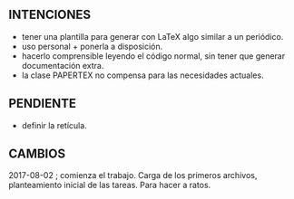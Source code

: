 
## INTENCIONES

- tener una plantilla para generar con LaTeX algo similar a un periódico.
- uso personal + ponerla a disposición.
- hacerlo comprensible leyendo el código normal, sin tener que generar documentación extra.
- la clase PAPERTEX no compensa para las necesidades actuales.


## PENDIENTE

- definir la retícula.


## CAMBIOS

2017-08-02 ; comienza el trabajo. Carga de los primeros archivos, planteamiento inicial de las tareas. Para hacer a ratos.
